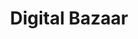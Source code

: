 ---
title: Digital Bazaar
layout: single
classes: wide
toc: false
permalink: id-initiatives/digital-bazaar/
redirec_from:
  - id-initiatives/digital-bazaar
published: false
---